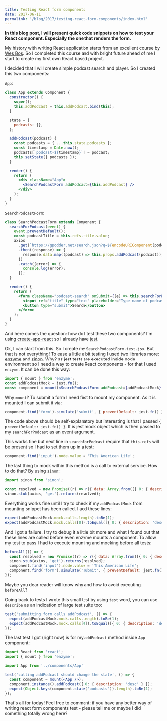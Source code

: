 ```yaml
---
title: Testing React form components
date: 2017-06-11
permalink: '/blog/2017/testing-react-form-components/index.html'
---
```


**In this blog post, I will present quick code snippets on how to test
your React component. Especially the one that renders the form.**

My history with writing React application starts from an excellent
course by [Wes Bos](https://reactforbeginners.com/). So I completed this
course and with bright future ahead of me I start to create my first own
React based project.

I decided that I will create simple podcast search and player. So I
created this two components:

`App`:

```jsx
class App extends Component {
  constructor() {
    super();
    this.addPodcast = this.addPodcast.bind(this);
  }

  state = {
    podcasts: {},
  };

  addPodcast(podcast) {
    const podcasts = { ...this.state.podcasts };
    const timestamp = Date.now();
    podcasts[`podcast-${timestamp}`] = podcast;
    this.setState({ podcasts });
  }

  render() {
    return (
      <div className="App">
        <SearchPodcastForm addPodcast={this.addPodcast} />
      </div>
    );
  }
}
```

`SearchPodcastForm`:

```jsx
class SearchPodcastForm extends Component {
  searchForPodcast(event) {
    event.preventDefault();
    const podcastTitle = this.refs.title.value;
    axios
      .get(`https://gpodder.net/search.json?q=${encodeURIComponent(podcastTitle)}`)
      .then((response) => {
        response.data.map((podcast) => this.props.addPodcast(podcast));
      })
      .catch((error) => {
        console.log(error);
      });
  }

  render() {
    return (
      <form className="podcast-search" onSubmit={(e) => this.searchForPodcast(e)}>
        <input ref="title" type="text" placeholder="Type name of podcast" />
        <button type="submit">Search</button>
      </form>
    );
  }
}
```

And here comes the question: how do I test these two components? I'm
using
[create-app-react](https://github.com/facebookincubator/create-react-app)
so I already have [jest](https://facebook.github.io/jest/).

Ok, I can start from this. So I create my `SearchPodcastForm.test.jsx`.
But that is not everything! To ease a little a bit testing I used two
libraries more: [enzyme](https://github.com/airbnb/enzyme) and
[sinon](http://sinonjs.org/). Why? as jest tests are executed inside
node environment so I need a way to create React components - for that I
used `enzyme`. It can be done this way:

```jsx
import { mount } from 'enzyme';
const addPodcastMock = jest.fn();
const component = mount(<SearchPodcastForm addPodcast={addPodcastMock} />);
```

Why `mount`? To submit a form I need first to mount my component. As it
is mounted I can submit it via:

```jsx
component.find('form').simulate('submit', { preventDefault: jest.fn() });
```

The code above should be self-explanatory but interesting is that I
passed `{ preventDefault: jest.fn() }`. It is jest mock object which is
then passed to my `searchForPodcast` as an event argument.

This works fine but next line in `searchForPodcast` require that
`this.refs` will be present so I had to set them up in a test:

```jsx
component.find('input').node.value = 'This American Life';
```

The last thing to mock within this method is a call to external service.
How to do that? By using `sinon`:

```jsx
import sinon from 'sinon';

const resolved = new Promise((r) => r({ data: Array.from([{ 0: { description: 'desc' } }]) }));
sinon.stub(axios, 'get').returns(resolved);
```

Everything works fine until I try to check if my `addPodcastMock` from
mounting snippet has been called. I add these lines:

```jsx
expect(addPodcastMock.mock.calls.length).toBe(1);
expect(addPodcastMock.mock.calls[0]).toEqual([{ 0: { description: 'desc' } }]);
```

And I got a failure. I try to debug it a little bit more and what I
found out that these lines are called before even enzyme mounts a
component. To allow my test to pass I had to execute mounting and
mocking before all tests:

```jsx
beforeAll(() => {
  const resolved = new Promise((r) => r({ data: Array.from([{ 0: { description: 'desc' } }]) }));
  sinon.stub(axios, 'get').returns(resolved);
  component.find('input').node.value = 'This American Life';
  component.find('form').simulate('submit', { preventDefault: jest.fn() });
});
```

Maybe you dear reader will know why and how to avoid executing
`beforeAll`?

Going back to tests I wrote this small test by using `test` word, you
can use `describe` as an indication of large test suite too:

```jsx
test('submitting form calls addPodcast', () => {
  expect(addPodcastMock.mock.calls.length).toBe(1);
  expect(addPodcastMock.mock.calls[0]).toEqual([{ 0: { description: 'desc' } }]);
});
```

The last test I got (right now) is for my `addPodcast` method inside
`App` component:

```jsx
import React from 'react';
import { mount } from 'enzyme';

import App from '../components/App';

test('calling addPodcast should change the state', () => {
  const component = mount(<App />);
  component.instance().addPodcast({ 0: { description: 'desc' } });
  expect(Object.keys(component.state('podcasts')).length).toBe(1);
});
```

That's all for today! Feel free to comment: if you have any better way
of writing react form components test - please tell me or maybe I did
something totally wrong here?
